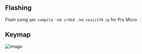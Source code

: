 
## Flashing
Flash using `qmk compile -kb crkbd -km vexis170_rp` for Pro Micro


## Keymap
![image](https://user-images.githubusercontent.com/79429306/170833653-0da21553-e7ec-45d0-a1e4-b739e1e8b553.png)
